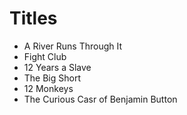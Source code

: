 # Titles

- A River Runs Through It
- Fight Club
- 12 Years a Slave
- The Big Short
- 12 Monkeys
- The Curious Casr of Benjamin Button
